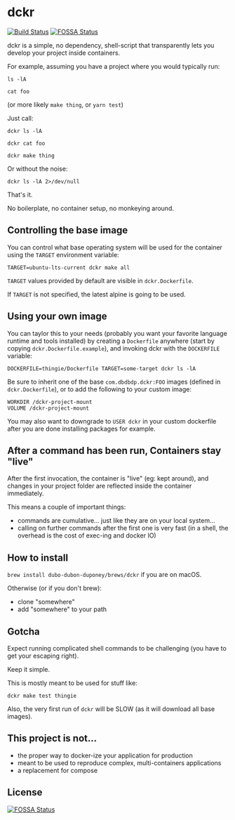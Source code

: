 # dckr

[![Build Status](https://travis-ci.org/dubo-dubon-duponey/dckr.svg?branch=master)](https://travis-ci.org/dubo-dubon-duponey/dckr)
[![FOSSA Status](https://app.fossa.io/api/projects/git%2Bgithub.com%2Fdubo-dubon-duponey%2Fdckr.svg?type=shield)](https://app.fossa.io/projects/git%2Bgithub.com%2Fdubo-dubon-duponey%2Fdckr?ref=badge_shield)

dckr is a simple, no dependency, shell-script that transparently lets you develop your project inside containers.

For example, assuming you have a project where you would typically run:

`ls -lA`

`cat foo`

(or more likely `make thing`, or `yarn test`)

Just call:

`dckr ls -lA`

`dckr cat foo`

`dckr make thing`

Or without the noise:

`dckr ls -lA 2>/dev/null`

That's it.

No boilerplate, no container setup, no monkeying around.

## Controlling the base image

You can control what base operating system will be used for the container using the `TARGET` environment variable:

`TARGET=ubuntu-lts-current dckr make all`

`TARGET` values provided by default are visible in `dckr.Dockerfile`.

If `TARGET` is not specified, the latest alpine is going to be used.

## Using your own image

You can taylor this to your needs (probably you want your favorite language runtime and tools installed) by creating a `Dockerfile` 
anywhere (start by copying `dckr.Dockerfile.example`), and invoking dckr with the `DOCKERFILE` variable:

`DOCKERFILE=thingie/Dockerfile TARGET=some-target dckr ls -lA`

Be sure to inherit one of the base `com.dbdbdp.dckr:FOO` images (defined in `dckr.Dockerfile`), or to add the following to your custom image:

```
WORKDIR /dckr-project-mount
VOLUME /dckr-project-mount
```

You may also want to downgrade to `USER dckr` in your custom dockerfile after you are done installing packages for example.

## After a command has been run, Containers stay "live"

After the first invocation, the container is "live" (eg: kept around), and changes in your project 
folder are reflected inside the container immediately.

This means a couple of important things:

 * commands are cumulative... just like they are on your local system...
 * calling on further commands after the first one is very fast (in a shell, the overhead is the cost of exec-ing and docker IO)

## How to install

`brew install dubo-dubon-duponey/brews/dckr` if you are on macOS.

Otherwise (or if you don't brew):

  * clone "somewhere"
  * add "somewhere" to your path

## Gotcha

Expect running complicated shell commands to be challenging (you have to get your escaping right).

Keep it simple.

This is mostly meant to be used for stuff like:

`dckr make test thingie`

Also, the very first run of `dckr` will be SLOW (as it will download all base images).

## This project is not...

 * the proper way to docker-ize your application for production
 * meant to be used to reproduce complex, multi-containers applications
 * a replacement for compose

## License

[![FOSSA Status](https://app.fossa.io/api/projects/git%2Bgithub.com%2Fdubo-dubon-duponey%2Fdckr.svg?type=large)](https://app.fossa.io/projects/git%2Bgithub.com%2Fdubo-dubon-duponey%2Fdckr?ref=badge_large)
